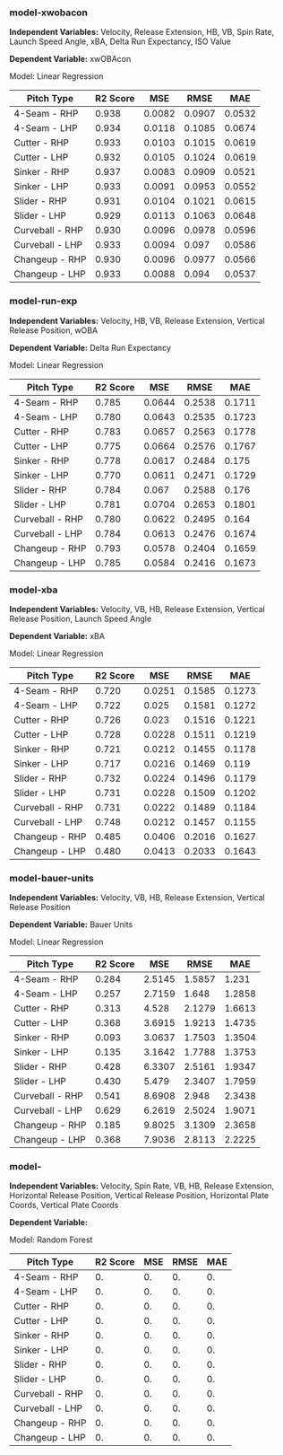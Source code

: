 ### model-xwobacon
**Independent Variables:** Velocity, Release Extension, HB, VB, Spin Rate, Launch Speed Angle, xBA, Delta Run Expectancy, ISO Value

**Dependent Variable:** xwOBAcon

Model: Linear Regression

|Pitch Type       |R2 Score  |MSE       |RMSE       |MAE        |  
|--               |---       |--        |---        |---        |
|4-Seam - RHP     |0.938     |0.0082    |0.0907     |0.0532     |
|4-Seam - LHP     |0.934     |0.0118    |0.1085     |0.0674     |
|Cutter - RHP     |0.933     |0.0103    |0.1015     |0.0619     |
|Cutter - LHP     |0.932     |0.0105    |0.1024     |0.0619     |
|Sinker - RHP     |0.937     |0.0083    |0.0909     |0.0521     |
|Sinker - LHP     |0.933     |0.0091    |0.0953     |0.0552     |
|Slider - RHP     |0.931     |0.0104    |0.1021     |0.0615     |
|Slider - LHP     |0.929     |0.0113    |0.1063     |0.0648     |
|Curveball - RHP  |0.930     |0.0096    |0.0978     |0.0596     |
|Curveball - LHP  |0.933     |0.0094    |0.097      |0.0586     |
|Changeup - RHP   |0.930     |0.0096    |0.0977     |0.0566     |
|Changeup - LHP   |0.933     |0.0088    |0.094      |0.0537     |


### model-run-exp
**Independent Variables:** Velocity, HB, VB, Release Extension, Vertical Release Position, wOBA

**Dependent Variable:** Delta Run Expectancy

Model: Linear Regression

|Pitch Type       |R2 Score  |MSE       |RMSE       |MAE        |  
|--               |---       |--        |---        |---        |
|4-Seam - RHP     |0.785     |0.0644    |0.2538     |0.1711     |
|4-Seam - LHP     |0.780     |0.0643    |0.2535     |0.1723     |
|Cutter - RHP     |0.783     |0.0657    |0.2563     |0.1778     |
|Cutter - LHP     |0.775     |0.0664    |0.2576     |0.1767     |
|Sinker - RHP     |0.778     |0.0617    |0.2484     |0.175      |
|Sinker - LHP     |0.770     |0.0611    |0.2471     |0.1729     |
|Slider - RHP     |0.784     |0.067     |0.2588     |0.176      |
|Slider - LHP     |0.781     |0.0704    |0.2653     |0.1801     |
|Curveball - RHP  |0.780     |0.0622    |0.2495     |0.164      |
|Curveball - LHP  |0.784     |0.0613    |0.2476     |0.1674     |
|Changeup - RHP   |0.793     |0.0578    |0.2404     |0.1659     |
|Changeup - LHP   |0.785     |0.0584    |0.2416     |0.1673     |


### model-xba
**Independent Variables:** Velocity, VB, HB, Release Extension, Vertical Release Position, Launch Speed Angle

**Dependent Variable:** xBA

Model: Linear Regression

|Pitch Type       |R2 Score  |MSE       |RMSE       |MAE        |  
|--               |---       |--        |---        |---        |
|4-Seam - RHP     |0.720     |0.0251    |0.1585     |0.1273     |
|4-Seam - LHP     |0.722     |0.025     |0.1581     |0.1272     |
|Cutter - RHP     |0.726     |0.023     |0.1516     |0.1221     |
|Cutter - LHP     |0.728     |0.0228    |0.1511     |0.1219     |
|Sinker - RHP     |0.721     |0.0212    |0.1455     |0.1178     |
|Sinker - LHP     |0.717     |0.0216    |0.1469     |0.119      |
|Slider - RHP     |0.732     |0.0224    |0.1496     |0.1179     |
|Slider - LHP     |0.731     |0.0228    |0.1509     |0.1202     |
|Curveball - RHP  |0.731     |0.0222    |0.1489     |0.1184     |
|Curveball - LHP  |0.748     |0.0212    |0.1457     |0.1155     |
|Changeup - RHP   |0.485     |0.0406    |0.2016     |0.1627     |
|Changeup - LHP   |0.480     |0.0413    |0.2033     |0.1643     |


### model-bauer-units
**Independent Variables:** Velocity, VB, HB, Release Extension, Vertical Release Position

**Dependent Variable:** Bauer Units

Model: Linear Regression

|Pitch Type       |R2 Score  |MSE       |RMSE       |MAE        |  
|--               |---       |--        |---        |---        |
|4-Seam - RHP     |0.284     |2.5145    |1.5857     |1.231      |
|4-Seam - LHP     |0.257     |2.7159    |1.648      |1.2858     |
|Cutter - RHP     |0.313     |4.528     |2.1279     |1.6613     |
|Cutter - LHP     |0.368     |3.6915    |1.9213     |1.4735     |
|Sinker - RHP     |0.093     |3.0637    |1.7503     |1.3504     |
|Sinker - LHP     |0.135     |3.1642    |1.7788     |1.3753     |
|Slider - RHP     |0.428     |6.3307    |2.5161     |1.9347     |
|Slider - LHP     |0.430     |5.479     |2.3407     |1.7959     |
|Curveball - RHP  |0.541     |8.6908    |2.948      |2.3438     |
|Curveball - LHP  |0.629     |6.2619    |2.5024     |1.9071     |
|Changeup - RHP   |0.185     |9.8025    |3.1309     |2.3658     |
|Changeup - LHP   |0.368     |7.9036    |2.8113     |2.2225     |


### model-
**Independent Variables:**  Velocity, Spin Rate, VB, HB, Release Extension, Horizontal Release Position, Vertical Release Position, Horizontal Plate Coords, Vertical Plate Coords

**Dependent Variable:** 

Model: Random Forest

|Pitch Type       |R2 Score  |MSE       |RMSE       |MAE        |  
|--               |---       |--        |---        |---        |
|4-Seam - RHP     |0.     |0.    |0.     |0.     |
|4-Seam - LHP     |0.     |0.    |0.     |0.     |
|Cutter - RHP     |0.     |0.    |0.     |0.     |
|Cutter - LHP     |0.     |0.    |0.     |0.     |
|Sinker - RHP     |0.     |0.    |0.     |0.     |
|Sinker - LHP     |0.     |0.    |0.     |0.     |
|Slider - RHP     |0.     |0.    |0.     |0.     |
|Slider - LHP     |0.     |0.    |0.     |0.     |
|Curveball - RHP  |0.     |0.    |0.     |0.     |
|Curveball - LHP  |0.     |0.    |0.     |0.     |
|Changeup - RHP   |0.     |0.    |0.     |0.     |
|Changeup - LHP   |0.     |0.    |0.     |0.     |